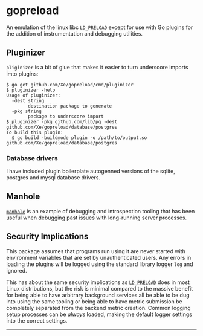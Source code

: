 gopreload
=========

An emulation of the linux libc `LD_PRELOAD` except for use with Go plugins for
the addition of instrumentation and debugging utilities.

## Pluginizer

`pliginizer` is a bit of glue that makes it easier to turn underscore imports
imto plugins:

```console
$ go get github.com/Xe/gopreload/cmd/pluginizer
$ pluginizer -help
Usage of pluginizer:
  -dest string
        destination package to generate
  -pkg string
        package to underscore import
$ pluginizer -pkg github.com/lib/pq -dest github.com/Xe/gopreload/database/postgres
To build this plugin:
  $ go build -buildmode plugin -o /path/to/output.so github.com/Xe/gopreload/database/postgres
```

### Database drivers

I have included plugin boilerplate autogenned versions of the sqlite, postgres
and mysql database drivers.

## Manhole

[`manhole`][manhole] is an example of debugging and introspection tooling that has
been useful when debugging past issues with long-running server processes.

## Security Implications

This package assumes that programs run using it are never started with environment
variables that are set by unauthenticated users. Any errors in loading the plugins
will be logged using the standard library logger `log` and ignored.

This has about the same security implications as [`LD_PRELOAD`][ld-preload] does in most
Linux distributions, but the risk is minimal compared to the massive benefit for
being able to have arbitrary background services all be able to be dug into using
the same tooling or being able to have metric submission be completely separated
from the backend metric creation. Common logging setup processes can be _always_
loaded, making the default logger settings into the correct settings.

---

[manhole]: https://github.com/Xe/gopreload/tree/master/manhole
[ld-preload]: https://rafalcieslak.wordpress.com/2013/04/02/dynamic-linker-tricks-using-ld_preload-to-cheat-inject-features-and-investigate-programs/
